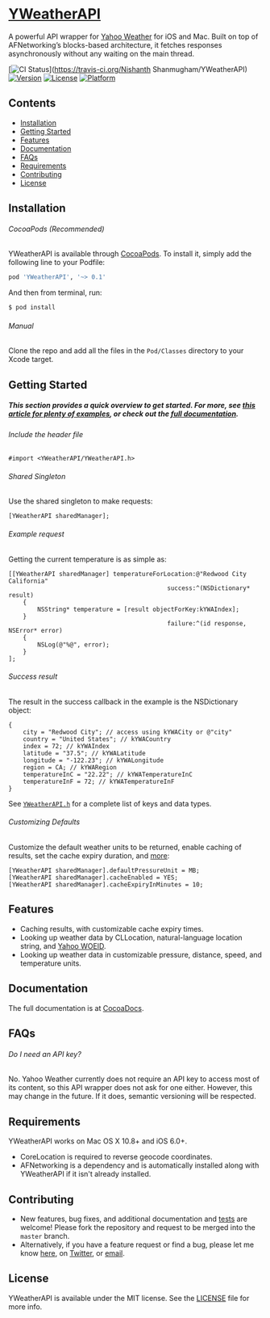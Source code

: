 # [YWeatherAPI](http://cocoadocs.org/docsets/YWeatherAPI/)

A powerful API wrapper for [Yahoo Weather](https://developer.yahoo.com/weather/) for iOS and Mac. Built on top of AFNetworking’s blocks-based architecture, it fetches responses asynchronously without any waiting on the main thread.

[![CI Status](http://img.shields.io/travis/nishanths/YWeatherAPI.svg?style=flat)](https://travis-ci.org/Nishanth Shanmugham/YWeatherAPI)
[![Version](https://img.shields.io/cocoapods/v/YWeatherAPI.svg?style=flat)](http://cocoapods.org/pods/YWeatherAPI)
[![License](https://img.shields.io/cocoapods/l/YWeatherAPI.svg?style=flat)](http://cocoapods.org/pods/YWeatherAPI)
[![Platform](https://img.shields.io/cocoapods/p/YWeatherAPI.svg?style=flat)](http://cocoapods.org/pods/YWeatherAPI)

## Contents

* [Installation](https://github.com/nishanths/YWeatherAPI#installation)
* [Getting Started](https://github.com/nishanths/YWeatherAPI#getting-started)
* [Features](https://github.com/nishanths/YWeatherAPI#features)
* [Documentation](https://github.com/nishanths/YWeatherAPI#documentation)
* [FAQs](https://github.com/nishanths/YWeatherAPI#faqs)
* [Requirements](https://github.com/nishanths/YWeatherAPI#requirements)
* [Contributing](https://github.com/nishanths/YWeatherAPI#contributing)
* [License](https://github.com/nishanths/YWeatherAPI#license)


## Installation

###### CocoaPods (Recommended)

YWeatherAPI is available through [CocoaPods](http://cocoapods.org). To install it, simply add the following line to your Podfile:

```ruby
pod 'YWeatherAPI', '~> 0.1'
```

And then from terminal, run:

```bash
$ pod install
```

###### Manual

Clone the repo and add all the files in the `Pod/Classes` directory to your Xcode target.


## Getting Started

##### This section provides a quick overview to get started. For more, see [this article for plenty of examples](http://nishanths.svbtle.com/getting-started-with-yweather), or check out the [full documentation](https://github.com/nishanths/YWeatherAPI#documentation).

###### Include the header file

```
#import <YWeatherAPI/YWeatherAPI.h>
``` 

###### Shared Singleton

Use the shared singleton to make requests:

```obj-c
[YWeatherAPI sharedManager];
``` 

###### Example request

Getting the current temperature is as simple as:

```obj-c
[[YWeatherAPI sharedManager] temperatureForLocation:@"Redwood City California"
                                            success:^(NSDictionary* result)
    {
        NSString* temperature = [result objectForKey:kYWAIndex]; 
    }
                                            failure:^(id response, NSError* error)
    {
        NSLog(@"%@", error);
    }
];
```

###### Success result 
The result in the success callback in the example is the NSDictionary object:

```obj-c
{
    city = "Redwood City"; // access using kYWACity or @"city"
    country = "United States"; // kYWACountry
    index = 72; // kYWAIndex
    latitude = "37.5"; // kYWALatitude 
    longitude = "-122.23"; // kYWALongitude
    region = CA; // kYWARegion
    temperatureInC = "22.22"; // kYWATemperatureInC
    temperatureInF = 72; // kYWATemperatureInF
}
```

See [`YWeatherAPI.h`](https://github.com/nishanths/YWeatherAPI/blob/master/Pod/Classes/YWeatherAPI.h) for a complete list of keys and data types.


###### Customizing Defaults

Customize the default weather units to be returned, enable caching of results, set the cache expiry duration, and [more](http://nishanths.svbtle.com/getting-started-with-yweather):

```obj-c
[YWeatherAPI sharedManager].defaultPressureUnit = MB;
[YWeatherAPI sharedManager].cacheEnabled = YES;
[YWeatherAPI sharedManager].cacheExpiryInMinutes = 10;
```

## Features

* Caching results, with customizable cache expiry times.
* Looking up weather data by CLLocation, natural-language location string, and [Yahoo WOEID](https://developer.yahoo.com/geo/geoplanet/guide/concepts.html).
* Looking up weather data in customizable pressure, distance, speed, and temperature units.


## Documentation

The full documentation is at [CocoaDocs](http://cocoadocs.org/docsets/YWeatherAPI/0.1.3/Classes/YWeatherAPI.html).

## FAQs

###### Do I need an API key?

No. Yahoo Weather currently does not require an API key to access most of its content, so this API wrapper does not ask for one either. However, this may change in the future. If it does, semantic versioning will be respected.


## Requirements

YWeatherAPI works on Mac OS X 10.8+ and iOS 6.0+. 

* CoreLocation is required to reverse geocode coordinates. 
* AFNetworking is a dependency and is automatically installed along with YWeatherAPI if it isn't already installed.

## Contributing

* New features, bug fixes, and additional documentation and [tests](https://github.com/nishanths/YWeatherAPI/tree/master/Example/Tests) are welcome! Please fork the repository and request to be merged into the `master` branch.
* Alternatively, if you have a feature request or find a bug, please let me know [here](https://github.com/nishanths/YWeatherAPI/issues), on [Twitter](https://twitter.com/nshanmugham), or [email](mailto:nishanth.gerrard@gmail.com).

## License

YWeatherAPI is available under the MIT license. See the [LICENSE](https://github.com/nishanths/YWeatherAPI/blob/master/LICENSE) file for more info.
